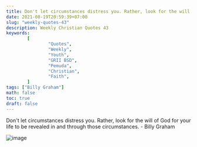```yaml
---
title: Don't let circumstances distress you. Rather, look for the will of God for your life to be revealed in and through those circumstances.
date: 2021-08-19T20:59:39+07:00
slug: "weekly-quotes-43"
description: Weekly Christian Quotes 43
keywords:
        [
                "Quotes",
                "Weekly",
                "Youth",
                "GRII BSD",
                "Pemuda",
                "Christian",
                "Faith",
        ]
tags: ["Billy Graham"]
math: false
toc: true
draft: false
---
```


Don't let circumstances distress you. Rather, look for the will of God
for your life to be revealed in and through those circumstances. - Billy Graham

![image](/images/quotes/20210819.jpeg)
